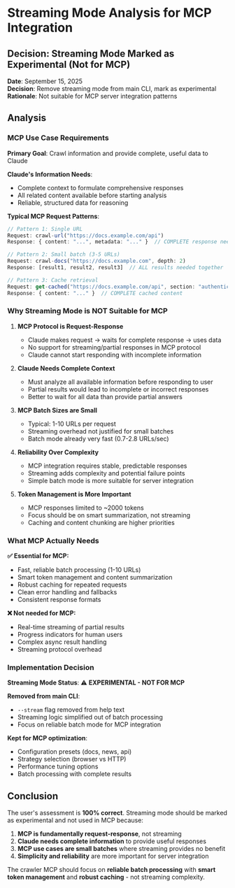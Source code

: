 # Streaming Mode Analysis for MCP Integration

## Decision: Streaming Mode Marked as Experimental (Not for MCP)

**Date**: September 15, 2025  
**Decision**: Remove streaming mode from main CLI, mark as experimental  
**Rationale**: Not suitable for MCP server integration patterns

## Analysis

### MCP Use Case Requirements

**Primary Goal**: Crawl information and provide complete, useful data to Claude

**Claude's Information Needs**:
- Complete context to formulate comprehensive responses
- All related content available before starting analysis
- Reliable, structured data for reasoning

**Typical MCP Request Patterns**:
```typescript
// Pattern 1: Single URL
Request: crawl-url("https://docs.example.com/api")
Response: { content: "...", metadata: "..." }  // COMPLETE response needed

// Pattern 2: Small batch (3-5 URLs)
Request: crawl-docs("https://docs.example.com", depth: 2)
Response: [result1, result2, result3]  // ALL results needed together

// Pattern 3: Cache retrieval
Request: get-cached("https://docs.example.com/api", section: "authentication")
Response: { content: "..." }  // COMPLETE cached content
```

### Why Streaming Mode is NOT Suitable for MCP

1. **MCP Protocol is Request-Response**
   - Claude makes request → waits for complete response → uses data
   - No support for streaming/partial responses in MCP protocol
   - Claude cannot start responding with incomplete information

2. **Claude Needs Complete Context**
   - Must analyze all available information before responding to user
   - Partial results would lead to incomplete or incorrect responses
   - Better to wait for all data than provide partial answers

3. **MCP Batch Sizes are Small**
   - Typical: 1-10 URLs per request
   - Streaming overhead not justified for small batches
   - Batch mode already very fast (0.7-2.8 URLs/sec)

4. **Reliability Over Complexity**
   - MCP integration requires stable, predictable responses
   - Streaming adds complexity and potential failure points
   - Simple batch mode is more suitable for server integration

5. **Token Management is More Important**
   - MCP responses limited to ~2000 tokens
   - Focus should be on smart summarization, not streaming
   - Caching and content chunking are higher priorities

### What MCP Actually Needs

**✅ Essential for MCP:**
- Fast, reliable batch processing (1-10 URLs)
- Smart token management and content summarization
- Robust caching for repeated requests
- Clean error handling and fallbacks
- Consistent response formats

**❌ Not needed for MCP:**
- Real-time streaming of partial results
- Progress indicators for human users
- Complex async result handling
- Streaming protocol overhead

### Implementation Decision

**Streaming Mode Status**: ⚠️ **EXPERIMENTAL - NOT FOR MCP**

**Removed from main CLI**:
- `--stream` flag removed from help text
- Streaming logic simplified out of batch processing
- Focus on reliable batch mode for MCP integration

**Kept for MCP optimization**:
- Configuration presets (docs, news, api)
- Strategy selection (browser vs HTTP)
- Performance tuning options
- Batch processing with complete results

## Conclusion

The user's assessment is **100% correct**. Streaming mode should be marked as experimental and not used in MCP because:

1. **MCP is fundamentally request-response**, not streaming
2. **Claude needs complete information** to provide useful responses  
3. **MCP use cases are small batches** where streaming provides no benefit
4. **Simplicity and reliability** are more important for server integration

The crawler MCP should focus on **reliable batch processing** with **smart token management** and **robust caching** - not streaming complexity.